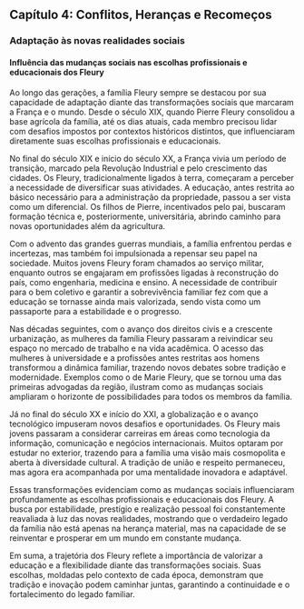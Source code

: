 
## Capítulo 4: Conflitos, Heranças e Recomeços

### Adaptação às novas realidades sociais

#### Influência das mudanças sociais nas escolhas profissionais e educacionais dos Fleury

Ao longo das gerações, a família Fleury sempre se destacou por sua capacidade de adaptação diante das transformações sociais que marcaram a França e o mundo. Desde o século XIX, quando Pierre Fleury consolidou a base agrícola da família, até os dias atuais, cada membro precisou lidar com desafios impostos por contextos históricos distintos, que influenciaram diretamente suas escolhas profissionais e educacionais.

No final do século XIX e início do século XX, a França vivia um período de transição, marcado pela Revolução Industrial e pelo crescimento das cidades. Os Fleury, tradicionalmente ligados à terra, começaram a perceber a necessidade de diversificar suas atividades. A educação, antes restrita ao básico necessário para a administração da propriedade, passou a ser vista como um diferencial. Os filhos de Pierre, incentivados pelo pai, buscaram formação técnica e, posteriormente, universitária, abrindo caminho para novas oportunidades além da agricultura.

Com o advento das grandes guerras mundiais, a família enfrentou perdas e incertezas, mas também foi impulsionada a repensar seu papel na sociedade. Muitos jovens Fleury foram chamados ao serviço militar, enquanto outros se engajaram em profissões ligadas à reconstrução do país, como engenharia, medicina e ensino. A necessidade de contribuir para o bem coletivo e garantir a sobrevivência familiar fez com que a educação se tornasse ainda mais valorizada, sendo vista como um passaporte para a estabilidade e o progresso.

Nas décadas seguintes, com o avanço dos direitos civis e a crescente urbanização, as mulheres da família Fleury passaram a reivindicar seu espaço no mercado de trabalho e na vida acadêmica. O acesso das mulheres à universidade e a profissões antes restritas aos homens transformou a dinâmica familiar, trazendo novos debates sobre tradição e modernidade. Exemplos como o de Marie Fleury, que se tornou uma das primeiras advogadas da região, ilustram como as mudanças sociais ampliaram o horizonte de possibilidades para todos os membros da família.

Já no final do século XX e início do XXI, a globalização e o avanço tecnológico impuseram novos desafios e oportunidades. Os Fleury mais jovens passaram a considerar carreiras em áreas como tecnologia da informação, comunicação e negócios internacionais. Muitos optaram por estudar no exterior, trazendo para a família uma visão mais cosmopolita e aberta à diversidade cultural. A tradição de união e respeito permaneceu, mas agora era acompanhada por uma mentalidade inovadora e adaptável.

Essas transformações evidenciam como as mudanças sociais influenciaram profundamente as escolhas profissionais e educacionais dos Fleury. A busca por estabilidade, prestígio e realização pessoal foi constantemente reavaliada à luz das novas realidades, mostrando que o verdadeiro legado da família não está apenas na herança material, mas na capacidade de se reinventar e prosperar em um mundo em constante mudança.

Em suma, a trajetória dos Fleury reflete a importância de valorizar a educação e a flexibilidade diante das transformações sociais. Suas escolhas, moldadas pelo contexto de cada época, demonstram que tradição e inovação podem caminhar juntas, garantindo a continuidade e o fortalecimento do legado familiar.
```
